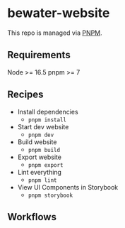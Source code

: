 # bewater-website

This repo is managed via [PNPM](https://pnpm.io).

## Requirements
Node >= 16.5
pnpm >= 7

## Recipes

* Install dependencies
  * `pnpm install`
* Start dev website
  * `pnpm dev`
* Build website
  * `pnpm build`
* Export website
  * `pnpm export`
* Lint everything
  * `pnpm lint`
* View UI Components in Storybook
  * `pnpm storybook`

## Workflows
